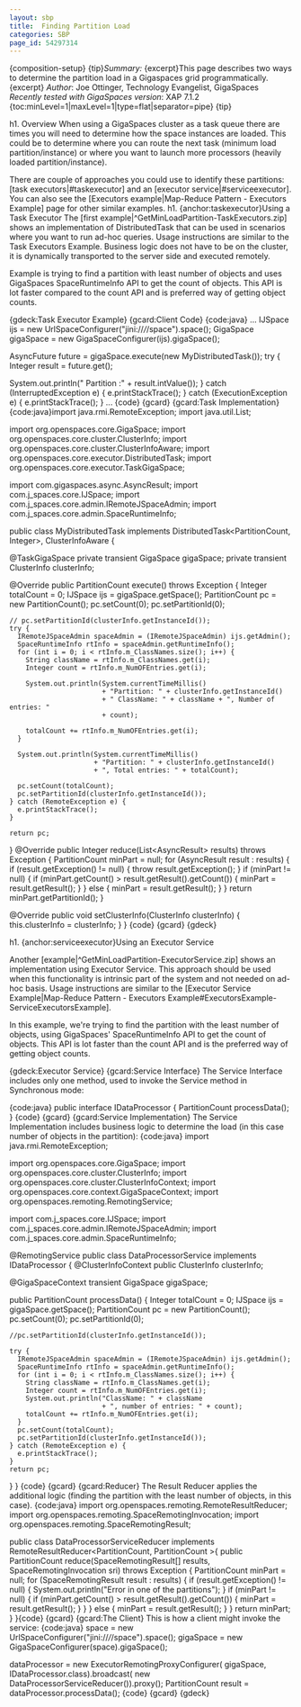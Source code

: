 ```yaml
---
layout: sbp
title:  Finding Partition Load
categories: SBP
page_id: 54297314
---
```


{composition-setup}
{tip}*Summary:* {excerpt}This page describes two ways to determine the partition load in a Gigaspaces grid programmatically.{excerpt}
*Author*: Joe Ottinger, Technology Evangelist, GigaSpaces
*Recently tested with GigaSpaces version*: XAP 7.1.2
{toc:minLevel=1|maxLevel=1|type=flat|separator=pipe}
{tip}

h1. Overview
When using a GigaSpaces cluster as a task queue there are times you will need to determine how the space instances are loaded. This could be to determine where you can route the next task (minimum load partition/instance) or where you want to launch more processors (heavily loaded partition/instance).

There are couple of approaches you could use to identify these partitions: [task executors|#taskexecutor] and an [executor service|#serviceexecutor]. You can also see the [Executors example|Map-Reduce Pattern - Executors Example] page for other similar examples.
h1. {anchor:taskexecutor}Using a Task Executor
The [first example|^GetMinLoadPartition-TaskExecutors.zip] shows an implementation of DistributedTask that can be used in scenarios where you want to run ad-hoc queries. Usage instructions are similar to the Task Executors Example. Business logic does not have to be on the cluster, it is dynamically transported to the server side and executed remotely.

Example is trying to find a partition with least number of objects and uses GigaSpaces SpaceRuntimeInfo API to get the count of objects. This API is lot faster compared to the count API and is preferred way of getting object counts.

{gdeck:Task Executor Example}
{gcard:Client Code}
{code:java}
...
IJSpace ijs = new UrlSpaceConfigurer("jini://*/*/space").space();
GigaSpace gigaSpace = new GigaSpaceConfigurer(ijs).gigaSpace();

AsyncFuture<Integer> future = gigaSpace.execute(new MyDistributedTask());
try {
  Integer result = future.get();

  System.out.println(" Partition :" + result.intValue());
} catch (InterruptedException e) {
  e.printStackTrace();
} catch (ExecutionException e) {
  e.printStackTrace();
}
...
{code}
{gcard}
{gcard:Task Implementation}
{code:java}import java.rmi.RemoteException;
import java.util.List;

import org.openspaces.core.GigaSpace;
import org.openspaces.core.cluster.ClusterInfo;
import org.openspaces.core.cluster.ClusterInfoAware;
import org.openspaces.core.executor.DistributedTask;
import org.openspaces.core.executor.TaskGigaSpace;

import com.gigaspaces.async.AsyncResult;
import com.j_spaces.core.IJSpace;
import com.j_spaces.core.admin.IRemoteJSpaceAdmin;
import com.j_spaces.core.admin.SpaceRuntimeInfo;

public class MyDistributedTask implements
    DistributedTask<PartitionCount, Integer>, ClusterInfoAware {

  @TaskGigaSpace
  private transient GigaSpace gigaSpace;
  private transient ClusterInfo clusterInfo;

  @Override
  public PartitionCount execute() throws Exception {
    Integer totalCount = 0;
    IJSpace ijs = gigaSpace.getSpace();
    PartitionCount pc = new PartitionCount();
    pc.setCount(0);
    pc.setPartitionId(0);

    // pc.setPartitionId(clusterInfo.getInstanceId());
    try {
      IRemoteJSpaceAdmin spaceAdmin = (IRemoteJSpaceAdmin) ijs.getAdmin();
      SpaceRuntimeInfo rtInfo = spaceAdmin.getRuntimeInfo();
      for (int i = 0; i < rtInfo.m_ClassNames.size(); i++) {
        String className = rtInfo.m_ClassNames.get(i);
        Integer count = rtInfo.m_NumOFEntries.get(i);

        System.out.println(System.currentTimeMillis()
                           + "Partition: " + clusterInfo.getInstanceId()
                           + " ClassName: " + className + ", Number of entries: "
                           + count);

        totalCount += rtInfo.m_NumOFEntries.get(i);
      }

      System.out.println(System.currentTimeMillis()
                         + "Partition: " + clusterInfo.getInstanceId()
                         + ", Total entries: " + totalCount);

      pc.setCount(totalCount);
      pc.setPartitionId(clusterInfo.getInstanceId());
    } catch (RemoteException e) {
      e.printStackTrace();
    }

    return pc;
  }
  @Override
  public Integer reduce(List<AsyncResult<PartitionCount>> results)
    throws Exception {
    PartitionCount minPart = null;
    for (AsyncResult<PartitionCount> result : results) {
      if (result.getException() != null) {
        throw result.getException();
      }
      if (minPart != null) {
        if (minPart.getCount() > result.getResult().getCount()) {
          minPart = result.getResult();
        }
      } else {
        minPart = result.getResult();
      }
    }
    return minPart.getPartitionId();
  }

  @Override
  public void setClusterInfo(ClusterInfo clusterInfo) {
    this.clusterInfo = clusterInfo;
  }
}
{code}
{gcard}
{gdeck}

h1. {anchor:serviceexecutor}Using an Executor Service

Another [example|^GetMinLoadPartition-ExecutorService.zip] shows an implementation using Executor Service. This approach should be used when this functionality is intrinsic part of the system and not needed on ad-hoc basis. Usage instructions are similar to the [Executor Service Example|Map-Reduce Pattern - Executors Example#ExecutorsExample-ServiceExecutorsExample].

In this example, we're trying to find the partition with the least number of objects, using GigaSpaces' SpaceRuntimeInfo API to get the count of objects. This API is lot faster than the count API and is the preferred way of getting object counts.

{gdeck:Executor Service}
{gcard:Service Interface}
The Service Interface includes only one method, used to invoke the Service method in Synchronous mode:

{code:java}
public interface IDataProcessor {
  PartitionCount processData();
}
{code}
{gcard}
{gcard:Service Implementation}
The Service Implementation includes business logic to determine the load (in this case number of objects in the partition):
{code:java}
import java.rmi.RemoteException;

import org.openspaces.core.GigaSpace;
import org.openspaces.core.cluster.ClusterInfo;
import org.openspaces.core.cluster.ClusterInfoContext;
import org.openspaces.core.context.GigaSpaceContext;
import org.openspaces.remoting.RemotingService;

import com.j_spaces.core.IJSpace;
import com.j_spaces.core.admin.IRemoteJSpaceAdmin;
import com.j_spaces.core.admin.SpaceRuntimeInfo;

@RemotingService
public class DataProcessorService implements IDataProcessor {
  @ClusterInfoContext
  public ClusterInfo clusterInfo;

  @GigaSpaceContext
  transient GigaSpace gigaSpace;

  public PartitionCount processData() {
    Integer totalCount = 0;
    IJSpace ijs = gigaSpace.getSpace();
    PartitionCount pc = new PartitionCount();
    pc.setCount(0);
    pc.setPartitionId(0);

    //pc.setPartitionId(clusterInfo.getInstanceId());

    try {
      IRemoteJSpaceAdmin spaceAdmin = (IRemoteJSpaceAdmin) ijs.getAdmin();
      SpaceRuntimeInfo rtInfo = spaceAdmin.getRuntimeInfo();
      for (int i = 0; i < rtInfo.m_ClassNames.size(); i++) {
        String className = rtInfo.m_ClassNames.get(i);
        Integer count = rtInfo.m_NumOFEntries.get(i);
        System.out.println("ClassName: " + className
                           + ", number of entries: " + count);
        totalCount += rtInfo.m_NumOFEntries.get(i);
      }
      pc.setCount(totalCount);
      pc.setPartitionId(clusterInfo.getInstanceId());
    } catch (RemoteException e) {
      e.printStackTrace();
    }
    return pc;
  }
}
{code}
{gcard}
{gcard:Reducer}
The Result Reducer applies the additional logic (finding the partition with the least number of objects, in this case).
{code:java}
import org.openspaces.remoting.RemoteResultReducer;
import org.openspaces.remoting.SpaceRemotingInvocation;
import org.openspaces.remoting.SpaceRemotingResult;

public class DataProcessorServiceReducer implements RemoteResultReducer<PartitionCount, PartitionCount >{
  public PartitionCount reduce(SpaceRemotingResult<PartitionCount>[] results,
                               SpaceRemotingInvocation sri) throws Exception {
    PartitionCount minPart = null;
    for (SpaceRemotingResult<PartitionCount> result : results) {
      if (result.getException() != null) {
        System.out.println("Error in one of the partitions");
      }
      if (minPart != null) {
          if (minPart.getCount() > result.getResult().getCount()) {
            minPart = result.getResult();
          }
        }
      } else {
        minPart = result.getResult();
      }
    }
    return minPart;
  }
}{code}
{gcard}
{gcard:The Client}
This is how a client might invoke the service:
{code:java}
space = new UrlSpaceConfigurer("jini://*/*/space").space();
gigaSpace = new GigaSpaceConfigurer(space).gigaSpace();

dataProcessor = new ExecutorRemotingProxyConfigurer<IDataProcessor>(
                gigaSpace, IDataProcessor.class).broadcast(
                new DataProcessorServiceReducer()).proxy();
PartitionCount result = dataProcessor.processData();
{code}
{gcard}
{gdeck}